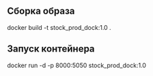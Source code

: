 ## Сборка образа
docker build -t stock_prod_dock:1.0 .

## Запуск контейнера
docker run -d -p 8000:5050 stock_prod_dock:1.0







